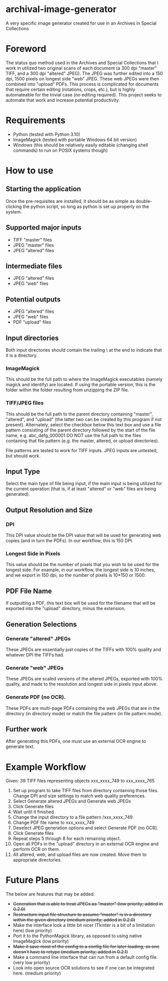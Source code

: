 # archival-image-generator
A very specific image generator created for use in an Archives in Special Collections

# Foreword
The status quo method used in the Archives and Special Collections that I work in utilized two original scans of each document (a 300 dpi "master" TIFF, and a 300 dpi "altered" JPEG). The JPEG was further edited into a 150 dpi, 1500 pixels on longest side "web" JPEG. These web JPEGs were then combined into "upload" PDFs. This process is complicated for documents that require certain editing (rotations, crops, etc.), but is highly automateable for the trivial case (no editing required). This project seeks to automate that work and increase potential productivity.

# Requirements
- Python (tested with Python 3.10)
- ImageMagick (tested with portable Windows 64 bit version)
- Windows (this should be relatively easily editable (changing shell commands) to run on POSIX systems though)

# How to use

## Starting the application
Once the pre-requisites are installed, it should be as simple as double-clicking the python script, so long as python is set up properly on the system.

## Supported major inputs
- TIFF "master" files
- JPEG "master" files
- JPEG "altered" files

## Intermediate files
- JPEG "altered" files
- JPEG "web" files

## Potential outputs
- JPEG "altered" files
- JPEG "web" files
- PDF "upload" files

## Input directories
Both input directories should contain the trailing \ at the end to indicate that it is a directory.

### ImageMagick
This should be the full path to where the ImageMagick executables (namely magick and identify) are located. If using the portable version, this is the folder within the folder resulting from unzipping the ZIP file.

### TIFF/JPEG files
This should be the full path to the parent directory containing "master", "altered", and "upload" (the latter two can be created by this program if not present). Alternately, select the checkbox below this text box and use a file pattern consisting of the parent directory followed by the start of the file name, e.g. abc_defg_000001 DO NOT use the full path to the files containing that file pattern (e.g. the master, altered, or upload directories).

File patterns are tested to work for TIFF inputs. JPEG inputs are untested, but should work.

## Input Type
Select the main type of file being input, if the main input is being utilized for the current operation (that is, if at least "altered" or "web" files are being generated).

## Output Resolution and Size

### DPI
This DPI value should be the DPI value that will be used for generating web copies (and in turn the PDFs). In our workflow, this is 150 DPI.

### Longest Side in Pixels
This value should be the number of pixels that you wish to be used for the longest side. For example, in our workflow, the longest side is 10 inches, and we export in 150 dpi, so the number of pixels is 10*150 or 1500.

## PDF File Name
If outputting a PDF, this text box will be used for the filename that will be exported into the "upload" directory, minus the extension.

## Generation Selections

### Generate "altered" JPEGs
These JPEGs are essentially just copies of the TIFFs with 100% quality and whatever DPI the TIFFs had.

### Generate "web" JPEGs
These JPEGs are scaled versions of the altered JPEGs, exported with 100% quality, and made to the resolution and longest side in pixels input above.

### Generate PDF (no OCR).
These PDFs are multi-page PDFs containing the web JPEGs that are in the directory (in directory mode) or match the file pattern (in file pattern mode).

## Further work
After generating this PDFs, one must use an external OCR engine to generate text.

# Example Workflow
Given: 39 TIFF files representing objects xxx_xxxx_749 to xxx_xxxx_765

1. Set up program to take TIFF files from directory containing those files. Change DPI and size settings to match web quality preferences.
2. Select Generate altered JPEGs and Generate web JPEGs
3. Click Generate files
4. Wait until it finished
5. Change the input directory to a file pattern <directory>/xxx_xxxx_749
6. Change PDF file name to xxx_xxxx_749
7. Deselect JPEG generation options and select Generate PDF (no OCR).
8. Click Generate files
9. Repeat steps 5 through 8 for each remaining object.
10. Open all PDFs in the "upload" directory in an external OCR engine and perform OCR on them.
11. All altered, web, and upload files are now created. Move them to appropriate directories.

# Future Plans
The below are features that may be added.
- ~~Generation that is able to treat JPEGs as "master" (low priority; added in 0.2.0)~~
- ~~Restructure input file structure to assume "master" is in a directory within the given directory (medium priority; added in 0.2.0)~~
- Make the interface look a little bit nicer (Tkinter is a bit of a limitation here) (low priority)
- Port it to the PythonMagick library, as opposed to using native ImageMagick (low priority)
- ~~Make it save most of the config to a config file for later loading, so one doesn't have to retype (medium priority; added in 0.2.1)~~
- Make a command line interface that can run from a default config file. (very low priority)
- Look into open source OCR solutions to see if one can be integrated here. (medium priority)
